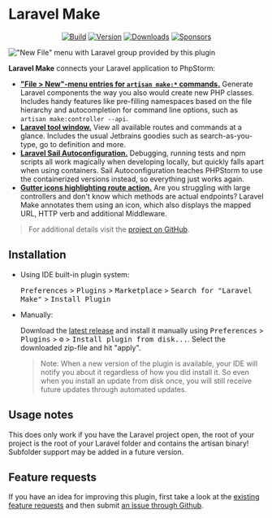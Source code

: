 # Laravel Make

<p align="center">
    <a href="https://github.com/NiclasvanEyk/jetbrains-laravel-make-integration/actions"><img alt="Build" src="https://github.com/NiclasvanEyk/jetbrains-laravel-make-integration/workflows/Build/badge.svg"/></a>
    <a href="https://plugins.jetbrains.com/plugin/14612-laravel-make-integration"><img alt="Version" src="https://img.shields.io/jetbrains/plugin/v/14612-laravel-make-integration.svg"/></a>
    <a href="https://plugins.jetbrains.com/plugin/14612-laravel-make-integration"><img alt="Downloads" src="https://img.shields.io/jetbrains/plugin/d/14612-laravel-make-integration.svg"/></a>
    <a href="https://github.com/sponsors/NiclasvanEyk"><img alt="Sponsors" src="https://img.shields.io/github/sponsors/NiclasvanEyk"/></a>
</p>

!["New File" menu with Laravel group provided by this plugin](https://plugins.jetbrains.com/files/14612/screenshot_b321b1b4-2b8d-45d4-92a0-8d24af629349)

<!-- Plugin description -->
**Laravel Make** connects your Laravel application to PhpStorm:

- **["File > New"-menu entries for `artisan make:*` commands.](https://github.com/NiclasvanEyk/jetbrains-laravel-make-integration/blob/main/docs/make-context-menu.md)** Generate Laravel components the way you also would create new PHP classes. Includes handy features like pre-filling namespaces based on the file hierarchy and autocompletion for command line options, such as `artisan make:controller --api`. 
- **[Laravel tool window.](https://github.com/NiclasvanEyk/jetbrains-laravel-make-integration/blob/main/docs/tool-windows.md)** View all available routes and commands at a glance. Includes the usual Jetbrains goodies such as search-as-you-type, go to definition and more.
- **[Laravel Sail Autoconfiguration.](https://github.com/NiclasvanEyk/jetbrains-laravel-make-integration/blob/main/docs/sail-autoconfiguration.md)** Debugging, running tests and npm scripts all work magically when developing locally, but quickly falls apart when using containers. Sail Autoconfiguration teaches PHPStorm to use the containerized versions instead, so everything just works again.
- **[Gutter icons highlighting route action.](https://github.com/NiclasvanEyk/jetbrains-laravel-make-integration/blob/main/docs/inlay-route-action-hints.md)** Are you struggling with large controllers and don't know which methods are actual endpoints? Laravel Make annotates them using an icon, which also displays the mapped URL, HTTP verb and additional Middleware.

> For additional details visit the [project on GitHub](https://github.com/NiclasvanEyk/jetbrains-laravel-make-integration).
<!-- Plugin description end -->

## Installation

- Using IDE built-in plugin system:
  
  <kbd>Preferences</kbd> > <kbd>Plugins</kbd> > <kbd>Marketplace</kbd> > <kbd>Search for "Laravel Make"</kbd> >
  <kbd>Install Plugin</kbd>
  
- Manually:

  Download the [latest release](https://github.com/NiclasvanEyk/jetbrains-laravel-make-integration/releases/latest) and install it manually using
  <kbd>Preferences</kbd> > <kbd>Plugins</kbd> > <kbd>⚙️</kbd> > <kbd>Install plugin from disk...</kbd>. Select the downloaded zip-file and hit "apply".

  > Note: When a new version of the plugin is available, your IDE will notify you about it regardless of how you did install it. So even when you install an update from disk once, you will still receive future updates through automated updates.

## Usage notes

This does only work if you have the Laravel project open, the root of your project is the root of your Laravel
folder and contains the artisan binary! Subfolder support may be added in a future version.

## Feature requests

If you have an idea for improving this plugin, first take a look at the
<a href="https://github.com/NiclasvanEyk/jetbrains-laravel-make-integration/issues?q=is%3Aissue+is%3Aopen+label%3Aenhancement">existing feature requests</a>
and then submit
<a href="https://github.com/NiclasvanEyk/intellij-artisan-make-integration/issues/new">an issue through Github</a>.
